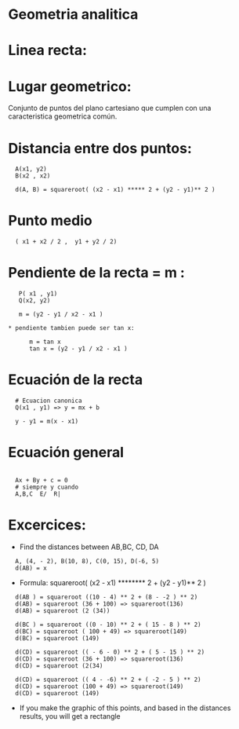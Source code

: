 # Geometria analitica

# Linea recta:

# Lugar geometrico:
  Conjunto de puntos del plano cartesiano que  cumplen con una caracteristica
  geometrica común.

# Distancia entre dos puntos:

~~~
  A(x1, y2)
  B(x2 , x2)

  d(A, B) = squareroot( (x2 - x1) ***** 2 + (y2 - y1)** 2 )

~~~
  
# Punto medio

~~~                                      
  ( x1 + x2 / 2 ,  y1 + y2 / 2)                                                                 
~~~

# Pendiente de la recta = m :

~~~
   P( x1 , y1)
   Q(x2, y2)

   m = (y2 - y1 / x2 - x1 )
~~~
    * pendiente tambien puede ser tan x:


~~~
      m = tan x
      tan x = (y2 - y1 / x2 - x1 )

~~~

# Ecuación de la recta

~~~
  # Ecuacion canonica
  Q(x1 , y1) => y = mx + b
  
  y - y1 = m(x - x1)

~~~

# Ecuación general


~~~
   
  Ax + By + c = 0
  # siempre y cuando
  A,B,C  E/  R|
~~~

# Excercices:
* Find the distances between AB,BC, CD, DA  
~~~
  A, (4, - 2), B(10, 8), C(0, 15), D(-6, 5)
  d(AB) = x

~~~
* Formula: squareroot( (x2 - x1) ******** 2 + (y2 - y1)** 2 )


~~~
  d(AB ) = squareroot ((10 - 4) ** 2 + (8 - -2 ) ** 2)
  d(AB) = squareroot (36 + 100) => squareroot(136)
  d(AB) = squareroot (2 (34))
~~~

~~~
  d(BC ) = squareroot ((0 - 10) ** 2 + ( 15 - 8 ) ** 2)
  d(BC) = squareroot ( 100 + 49) => squareroot(149)
  d(BC) = squareroot (149)
~~~

~~~
  d(CD) = squareroot (( - 6 - 0) ** 2 + ( 5 - 15 ) ** 2)
  d(CD) = squareroot (36 + 100) => squareroot(136)
  d(CD) = squareroot (2(34)
~~~

~~~
  d(CD) = squareroot (( 4 - -6) ** 2 + ( -2 - 5 ) ** 2)
  d(CD) = squareroot (100 + 49) => squareroot(149)
  d(CD) = squareroot (149)
~~~

* If you make the graphic of this points, and based in  the distances
  results, you will get a rectangle


